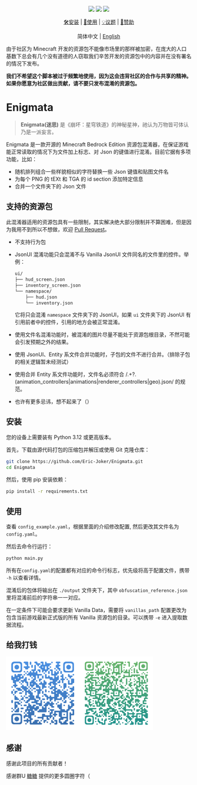 <div align="center">

[![](https://img.shields.io/github/v/release/Eric-Joker/Enigmata?color=purple)](https://github.com/Eric-Joker/Enigmata/releases)
[![](https://img.shields.io/badge/license-GPLv3-blue)](https://github.com/Eric-Joker/Enigmata/blob/main/LICENSE)
[![](https://img.shields.io/badge/python-3.12-yellow)](https://www.python.org)

[🛠安装](#安装) |
[📖使用](#使用) |
[💡议题](https://github.com/Eric-Joker/Enigmata/issues) |
[💖赞助](#给我打钱)

简体中文 | [English](../README.md)

</div>

由于社区为 Minecraft 开发的资源包不能像市场里的那样被加密，在庞大的人口基数下总会有几个没有道德的人窃取我们辛苦开发的资源包中的内容并在没有署名的情况下发布。

**我们不希望这个脚本被过于频繁地使用，因为这会违背社区的合作与共享的精神。如果你愿意为社区做出贡献，请不要只发布混淆的资源包。**

# Enigmata

> **Enigmata(迷思)** 是《崩坏：星穹铁道》的神秘星神，祂认为万物皆可体认乃是一派妄言。

Enigmata 是一款开源的 Minecraft Bedrock Edition 资源包混淆器，在保证游戏能正常读取的情况下为文件加上标志、对 Json 的键值进行混淆。目前它据有多项功能，比如：

- 随机排列组合一些样貌相似的字符替换一些 Json 键值和贴图文件名
- 为每个 PNG 的 tEXt 和 TGA 的 id section 添加特定信息
- 合并一个文件夹下的 Json 文件

## 支持的资源包

此混淆器适用的资源包具有一些限制，其实解决绝大部分限制并不算困难，但是因为我用不到所以不想做，欢迎 [Pull Request](https://github.com/Eric-Joker/Enigmata/pulls)。

- 不支持行为包
- JsonUI 混淆功能只会混淆不与 Vanilla JsonUI 文件同名的文件里的控件。举例：

  ```
  ui/
  ├── hud_screen.json
  ├── inventory_screen.json
  └── namespace/
      ├── hud.json
      └── inventory.json
  ```
  它将只会混淆 `namespace` 文件夹下的 JsonUI，如果 `ui` 文件夹下的 JsonUI 有引用前者中的控件，引用的地方会被正常混淆。
- 使用文件名混淆功能时，被混淆的图片尽量不能处于资源包根目录，不然可能会引发预期之外的结果。
- 使用 JsonUI、Entity 系文件合并功能时，子包的文件不进行合并。（排除子包的相关逻辑暂未经测试）
- 使用合并 Entity 系文件功能时，文件名必须符合 /.+?\.(animation_controllers|animations|renderer_controllers|geo)\.json/ 的规范。
- 也许有更多忌讳，想不起来了（）
  
## 安装

您的设备上需要装有 Python 3.12 或更高版本。

首先，下载由源代码打包的压缩包并解压或使用 Git 克隆仓库：

```sh
git clone https://github.com/Eric-Joker/Enigmata.git
cd Enigmata
```

然后，使用 pip 安装依赖：

```sh
pip install -r requirements.txt
```

## 使用

查看 `config_example.yaml`，根据里面的介绍修改配置, 然后更改其文件名为 `config.yaml`。

然后去命令行运行：
```sh
python main.py
```

所有在`config.yaml`的配置都有对应的命令行标志，优先级将高于配置文件，携带 `-h` 以查看详情。

混淆后的包体将输出在 `./output` 文件夹下，其中 `obfuscation_reference.json` 里将混淆前后的字符串一一对应。

在一定条件下可能会要求更新 Vanilla Data，需要将 `vanillas_path` 配置更改为包含当前游戏最新正式版的所有 Vanilla 资源包的目录。可以携带 `-e` 进入提取数据流程。

## 给我打钱

<img src='receiving code.png' width=400>

## 感谢

感谢此项目的所有贡献者！

感谢群U [糖糖](https://github.com/404) 提供的更多圆圈字符（

